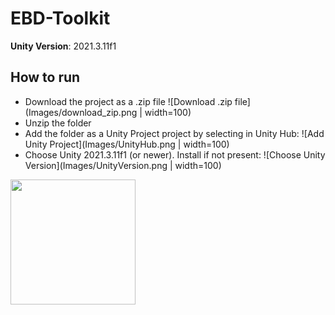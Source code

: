 # EBD-Toolkit

**Unity Version**: 2021.3.11f1

## How to run

* Download the project as a .zip file
    ![Download .zip file](Images/download_zip.png | width=100)
* Unzip the folder
* Add the folder as a Unity Project project by selecting in Unity Hub:
    ![Add Unity Project](Images/UnityHub.png | width=100)
* Choose Unity 2021.3.11f1 (or newer). Install if not present:
    ![Choose Unity Version](Images/UnityVersion.png | width=100)
<img src=Images/download.zip data-canonical-src="https://gyazo.com/eb5c5741b6a9a16c692170a41a49c858.png" width="200"/>
